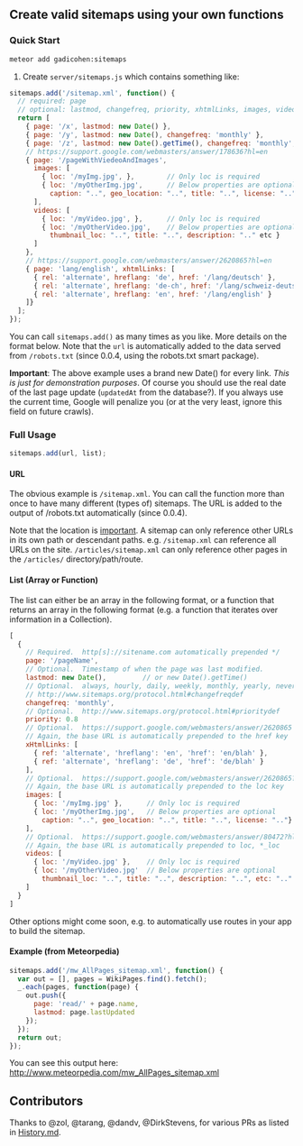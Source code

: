## Create valid sitemaps using your own functions

### Quick Start

```bash
meteor add gadicohen:sitemaps
```

1. Create `server/sitemaps.js` which contains something like:

```js
sitemaps.add('/sitemap.xml', function() {
  // required: page
  // optional: lastmod, changefreq, priority, xhtmlLinks, images, videos
  return [
    { page: '/x', lastmod: new Date() },
    { page: '/y', lastmod: new Date(), changefreq: 'monthly' },
    { page: '/z', lastmod: new Date().getTime(), changefreq: 'monthly', priority: 0.8 },
    // https://support.google.com/webmasters/answer/178636?hl=en
    { page: '/pageWithViedeoAndImages',
      images: [
        { loc: '/myImg.jpg', },        // Only loc is required
        { loc: '/myOtherImg.jpg',      // Below properties are optional
          caption: "..", geo_location: "..", title: "..", license: ".."}
      ],
      videos: [
        { loc: '/myVideo.jpg', },      // Only loc is required
        { loc: '/myOtherVideo.jpg',    // Below properties are optional
          thumbnail_loc: "..", title: "..", description: ".." etc }
      ]
    },
    // https://support.google.com/webmasters/answer/2620865?hl=en
    { page: 'lang/english', xhtmlLinks: [
      { rel: 'alternate', hreflang: 'de', href: '/lang/deutsch' },
      { rel: 'alternate', hreflang: 'de-ch', href: '/lang/schweiz-deutsch' },
      { rel: 'alternate', hreflang: 'en', href: '/lang/english' }
    ]}
  ];
});
```

You can call `sitemaps.add()` as many times as you like.
More details on the format below.
Note that the `url` is automatically added to the data served from
`/robots.txt` (since 0.0.4, using the robots.txt smart package).

**Important**: The above example uses a brand new Date() for every link.  *This
is just for demonstration purposes*.  Of course you should use the real date
of the last page update (`updatedAt` from the database?).  If you always use
the current time, Google will penalize you (or at the very least, ignore this
field on future crawls).

### Full Usage

```js
sitemaps.add(url, list);
```

#### URL

The obvious example is `/sitemap.xml`.  You can call the function
more than once to have many different (types of) sitemaps.  The URL is added
to the output of /robots.txt automatically (since 0.0.4).

Note that the location is [important](http://www.sitemaps.org/protocol.html#location).  A sitemap can only
reference other URLs in its own path or descendant paths.  e.g. `/sitemap.xml`
can reference all URLs on the site.  `/articles/sitemap.xml` can only reference
other pages in the `/articles/` directory/path/route.

#### List (Array or Function)

The list can either be an array in the following format, or a function that
returns an array in the following format (e.g. a function that iterates over
information in a Collection).

```js
[
  {
    // Required.  http[s]://sitename.com automatically prepended */
    page: '/pageName',
    // Optional.  Timestamp of when the page was last modified.
    lastmod: new Date(),         // or new Date().getTime()
    // Optional.  always, hourly, daily, weekly, monthly, yearly, never
    // http://www.sitemaps.org/protocol.html#changefreqdef
    changefreq: 'monthly',
    // Optional.  http://www.sitemaps.org/protocol.html#prioritydef
    priority: 0.8
    // Optional.  https://support.google.com/webmasters/answer/2620865
    // Again, the base URL is automatically prepended to the href key
    xHtmlLinks: [
      { ref: 'alternate', 'hreflang': 'en', 'href': 'en/blah' },
      { ref: 'alternate', 'hreflang': 'de', 'href': 'de/blah' }
    ],
    // Optional.  https://support.google.com/webmasters/answer/2620865?hl=en
    // Again, the base URL is automatically prepended to the loc key
    images: [
      { loc: '/myImg.jpg' },      // Only loc is required
      { loc: '/myOtherImg.jpg',   // Below properties are optional
        caption: "..", geo_location: "..", title: "..", license: ".."}
    ],
    // Optional.  https://support.google.com/webmasters/answer/80472?hl=en
    // Again, the base URL is automatically prepended to loc, *_loc
    videos: [
      { loc: '/myVideo.jpg' },    // Only loc is required
      { loc: '/myOtherVideo.jpg'  // Below properties are optional
        thumbnail_loc: "..", title: "..", description: "..", etc: ".." }
    ]
  }
]
```

Other options might come soon, e.g. to automatically use routes in your app
to build the sitemap.

#### Example (from Meteorpedia)

```js
sitemaps.add('/mw_AllPages_sitemap.xml', function() {
  var out = [], pages = WikiPages.find().fetch();
  _.each(pages, function(page) {
    out.push({
      page: 'read/' + page.name,
      lastmod: page.lastUpdated
    });
  });
  return out;
});
```

You can see this output here: http://www.meteorpedia.com/mw_AllPages_sitemap.xml

## Contributors

Thanks to @zol, @tarang, @dandv, @DirkStevens, for various PRs as listed
in [History.md](History.md).